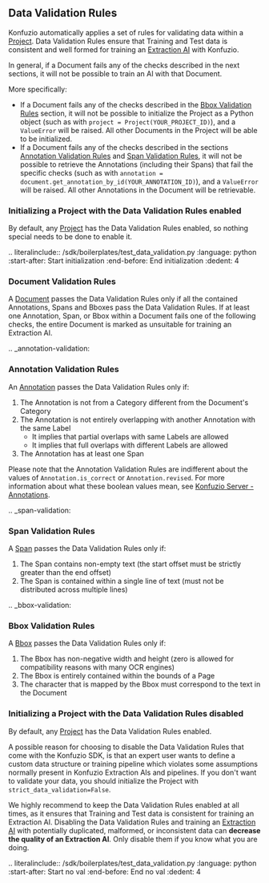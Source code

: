 ## Data Validation Rules

Konfuzio automatically applies a set of rules for validating data within a [Project](https://dev.konfuzio.com/sdk/sourcecode.html#project). 
Data Validation Rules ensure that Training and Test data is consistent and well formed for training an
[Extraction AI](https://dev.konfuzio.com/sdk/sourcecode.html#extraction-ai) with Konfuzio.

In general, if a Document fails any of the checks described in the next sections, it will not be possible to train an 
AI with that Document.

More specifically:
- If a Document fails any of the checks described in the [Bbox Validation Rules](#bbox-validation) section, it 
will not be possible to initialize the Project as a Python object (such as with 
`project = Project(YOUR_PROJECT_ID)`), and a `ValueError` will be raised. All other Documents in the Project will be 
able to be initialized.
- If a Document fails any of the checks described in the sections 
[Annotation Validation Rules](#annotation-validation) and [Span Validation Rules](#span-validation), it 
will not be possible to retrieve the Annotations (including their Spans) that fail the specific checks (such as with 
`annotation = document.get_annotation_by_id(YOUR_ANNOTATION_ID)`), and a `ValueError` will be raised. All other 
Annotations in the Document will be retrievable.

### Initializing a Project with the Data Validation Rules enabled

By default, any [Project](https://dev.konfuzio.com/sdk/sourcecode.html#project) has the Data Validation Rules enabled, so nothing 
special needs to be done to enable it.

.. literalinclude:: /sdk/boilerplates/test_data_validation.py
   :language: python
   :start-after: Start initialization
   :end-before: End initialization
   :dedent: 4

### Document Validation Rules

A [Document](https://dev.konfuzio.com/sdk/sourcecode.html#document) passes the Data Validation Rules only if all the
contained Annotations, Spans and Bboxes pass the Data Validation Rules.
If at least one Annotation, Span, or Bbox within a Document fails one of the following checks, the entire Document is 
marked as unsuitable for training an Extraction AI.

.. _annotation-validation:

### Annotation Validation Rules

An [Annotation](https://dev.konfuzio.com/sdk/sourcecode.html#annotation) passes the Data Validation Rules only if:

1. The Annotation is not from a Category different from the Document's Category
2. The Annotation is not entirely overlapping with another Annotation with the same Label
    - It implies that partial overlaps with same Labels are allowed
    - It implies that full overlaps with different Labels are allowed
3. The Annotation has at least one Span

Please note that the Annotation Validation Rules are indifferent about the values of `Annotation.is_correct` or `Annotation.revised`.
For more information about what these boolean values mean, see [Konfuzio Server - Annotations](https://help.konfuzio.com/modules/annotations/index.html).

.. _span-validation:

### Span Validation Rules

A [Span](https://dev.konfuzio.com/sdk/sourcecode.html#span) passes the Data Validation Rules only if:

1. The Span contains non-empty text (the start offset must be strictly greater than the end offset)
2. The Span is contained within a single line of text (must not be distributed across multiple lines)

.. _bbox-validation:

### Bbox Validation Rules

A [Bbox](https://dev.konfuzio.com/sdk/sourcecode.html#bbox) passes the Data Validation Rules only if:

1. The Bbox has non-negative width and height (zero is allowed for compatibility reasons with many OCR engines)
2. The Bbox is entirely contained within the bounds of a Page
3. The character that is mapped by the Bbox must correspond to the text in the Document

### Initializing a Project with the Data Validation Rules disabled

By default, any [Project](https://dev.konfuzio.com/sdk/sourcecode.html#project) has the Data Validation Rules enabled.

A possible reason for choosing to disable the Data Validation Rules that come with the Konfuzio SDK, is that an expert user
wants to define a custom data structure or training pipeline which violates some assumptions normally present in Konfuzio 
Extraction AIs and pipelines.
If you don't want to validate your data, you should initialize the Project with `strict_data_validation=False`.

We highly recommend to keep the Data Validation Rules enabled at all times, as it ensures that Training and Test data 
is consistent for training an Extraction AI. Disabling the Data Validation Rules and training an 
[Extraction AI](https://dev.konfuzio.com/sdk/sourcecode.html#extraction-ai) with potentially duplicated, malformed,
or inconsistent data can **decrease the quality of an Extraction AI**. Only disable them if you know what you are doing.

.. literalinclude:: /sdk/boilerplates/test_data_validation.py
   :language: python
   :start-after: Start no val
   :end-before: End no val
   :dedent: 4